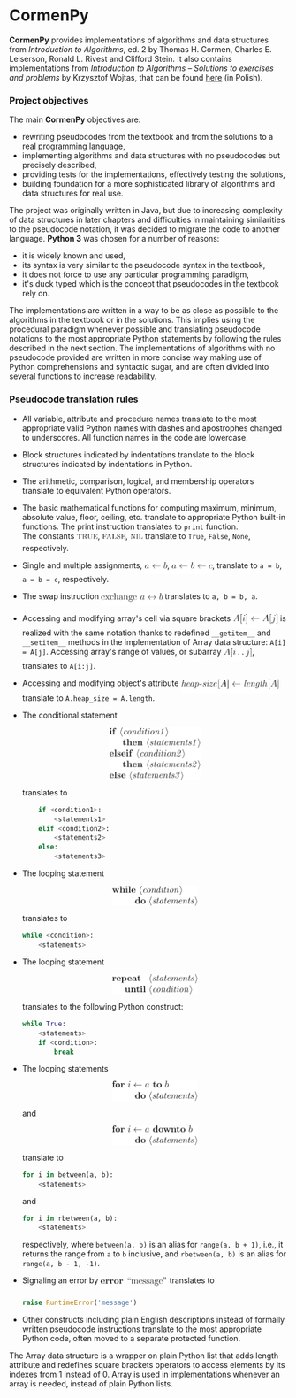 # CormenPy

**CormenPy** provides implementations of algorithms and data structures from *Introduction to Algorithms*, ed. 2
by Thomas H. Cormen, Charles E. Leiserson, Ronald L. Rivest and Clifford Stein.
It also contains implementations from *Introduction to Algorithms – Solutions to exercises and problems*
by Krzysztof Wojtas, that can be found [here](https://github.com/wojtask/CormenSol) (in Polish).

### Project objectives

The main **CormenPy** objectives are:
* rewriting pseudocodes from the textbook and from the solutions to a real programming language,
* implementing algorithms and data structures with no pseudocodes but precisely described,
* providing tests for the implementations, effectively testing the solutions,
* building foundation for a more sophisticated library of algorithms and data structures for real use.

The project was originally written in Java, but due to increasing complexity of data structures in later chapters
and difficulties in maintaining  similarities to the pseudocode notation, it was decided to migrate the code to another
language.
**Python 3** was chosen for a number of reasons:
* it is widely known and used,
* its syntax is very similar to the pseudocode syntax in the textbook,
* it does not force to use any particular programming paradigm,
* it's duck typed which is the concept that pseudocodes in the textbook rely on.

The implementations are written in a way to be as close as possible to the algorithms in the textbook or in the
solutions.
This implies using the procedural paradigm whenever possible and translating pseudocode notations to the most
appropriate Python statements by following the rules described in the next section.
The implementations of algorithms with no pseudocode provided are written in more concise way making use of Python
comprehensions and syntactic sugar, and are often divided into several functions to increase readability.

### Pseudocode translation rules

* All variable, attribute and procedure names translate to the most appropriate valid Python names with dashes and
apostrophes changed to underscores. All function names in the code are lowercase.
* Block structures indicated by indentations translate to the block structures indicated by indentations in Python.
* The arithmetic, comparison, logical, and membership operators translate to equivalent Python operators.
* The basic mathematical functions for computing maximum, minimum, absolute value, floor, ceiling, etc. translate 
to appropriate Python built-in functions. The print instruction translates to `print` function.<br />
The constants <img alt="$\const{true}$" src="png//3c5ed3be14e4cf84ccac9388335c001f.png?invert_in_darkmode" align=middle width="38.357054999999995pt" height="16.831979999999998pt"/>, <img alt="$\const{false}$" src="png//f8508725a2f790482ec9cca9f4c65056.png?invert_in_darkmode" align=middle width="42.392625pt" height="16.831979999999998pt"/>, <img alt="$\const{nil}$" src="png//32a55e72e2051e842edd1675e4954db4.png?invert_in_darkmode" align=middle width="23.400795000000002pt" height="16.831979999999998pt"/> translate to `True`, `False`, `None`, respectively.
* Single and multiple assignments, <img alt="$a \gets b$" src="png//f15bb8038eea7497e46fb6acb023e1a4.png?invert_in_darkmode" align=middle width="41.194395pt" height="22.745910000000016pt"/>, <img alt="$a \gets b \gets c$" src="png//adab01d6245e93e1a45931b0f617d1bb.png?invert_in_darkmode" align=middle width="73.79080499999999pt" height="22.745910000000016pt"/>, translate to
`a = b`, `a = b = c`, respectively.
* The swap instruction <img alt="$\text{exchange } a \leftrightarrow b$" src="png//fdb7458cccb070fd7c8de8b985a63d2f.png?invert_in_darkmode" align=middle width="111.514095pt" height="22.745910000000016pt"/> translates to `a, b = b, a`.
* Accessing and modifying array's cell via square brackets <img alt="$A[i] \gets A[j]$" src="png//bdceb931d688fb5f4895588646c4314c.png?invert_in_darkmode" align=middle width="81.598605pt" height="24.56552999999997pt"/> is realized with the same notation thanks
to redefined `__getitem__` and `__setitem__` methods in the implementation of Array data structure: `A[i] = A[j]`.
Accessing array's range of values, or subarray <img alt="$A[i\twodots j]$" src="png//129a38cee7d24de477b0ad2733611804.png?invert_in_darkmode" align=middle width="52.05981pt" height="24.56552999999997pt"/>, translates to `A[i:j]`.
* Accessing and modifying object's attribute <img alt="$\id{heap-size}[A] \gets \id{length}[A]$" src="png//9b3b3829fee56a3c0246b4cc5af4c9e8.png?invert_in_darkmode" align=middle width="177.68569499999998pt" height="24.56552999999997pt"/> translate to
`A.heap_size = A.length`.
* The conditional statement
   <p align="center"><img alt="\begin{codebox}&#10;\zi \If $\langle\id{condition1}\rangle$&#10;\zi     \Then $\langle\id{statements1}\rangle$&#10;\zi     \ElseIf $\langle\id{condition2}\rangle$&#10;\zi         \Then $\langle\id{statements2}\rangle$&#10;\zi     \ElseNoIf $\langle\id{statements3}\rangle$&#10;        \End&#10;\end{codebox}" src="png//f59b0cdfdd0514fbed7a6647c90c23d0.png?invert_in_darkmode" align=middle width="165.5445pt" height="95.281065pt"/></p>
   translates to

   ```Python
       if <condition1>:
           <statements1>
       elif <condition2>:
           <statements2>
       else:
           <statements3>
   ```

* The looping statement
   <p align="center"><img alt="\begin{codebox}&#10;\zi \While $\langle\id{condition}\rangle$&#10;\zi     \Do $\langle\id{statements}\rangle$&#10;        \End&#10;\end{codebox}" src="png//98d81bd5edbe3b9ab27fd10030ec4106.png?invert_in_darkmode" align=middle width="156.40118999999999pt" height="36.10299pt"/></p>
   translates to

   ```Python
   while <condition>:
       <statements>
   ```

* The looping statement
   <p align="center"><img alt="\begin{codebox}&#10;\zi \Repeat $\langle\id{statements}\rangle$&#10;\zi     \Until $\langle\id{condition}\rangle$&#10;        \End&#10;\end{codebox}" src="png//d10be6e209929fb5987c1a73147405d7.png?invert_in_darkmode" align=middle width="156.206325pt" height="36.10299pt"/></p>
   translates to the following Python construct:

   ```Python
   while True:
       <statements>
       if <condition>:
           break
   ```

* The looping statements
   <p align="center"><img alt="\begin{codebox}&#10;\zi \For $i \gets a$ \To $b$&#10;\zi     \Do $\langle\id{statements}\rangle$&#10;        \End&#10;\end{codebox}" src="png//e2a1894b60048740af01cd7951acdc41.png?invert_in_darkmode" align=middle width="156.40118999999999pt" height="35.19318pt"/></p>
   and 
   <p align="center"><img alt="\begin{codebox}&#10;\zi \For $i \gets a$ \Downto $b$&#10;\zi     \Do $\langle\id{statements}\rangle$&#10;        \End&#10;\end{codebox}" src="png//4ee8b336893edad66d424904aa2ce086.png?invert_in_darkmode" align=middle width="156.40118999999999pt" height="35.19318pt"/></p>
   translate to
   
   ```Python
   for i in between(a, b):
       <statements>
   ```
   and
   ```Python
   for i in rbetween(a, b):
       <statements>
   ```
   respectively, where `between(a, b)` is an alias for `range(a, b + 1)`, i.e., it returns the range from `a` to `b` inclusive, and `rbetween(a, b)` is an alias for `range(a, b - 1, -1)`.

* Signaling an error by <img alt='$\Error\ ``\text{message}"$' src="png//bdd898b1996e7a9d8e11de1b1077db19.png?invert_in_darkmode" align=middle width="121.04597999999999pt" height="22.745910000000016pt"/> translates to
   ```Python
   raise RuntimeError('message')
   ```

* Other constructs including plain English descriptions instead of formally written pseudocode instructions translate
to the most appropriate Python code, often moved to a separate protected function.

The Array data structure is a wrapper on plain Python list that adds length attribute and redefines square brackets
operators to access elements by its indexes from 1 instead of 0.
Array is used in implementations whenever an array is needed, instead of plain Python lists.